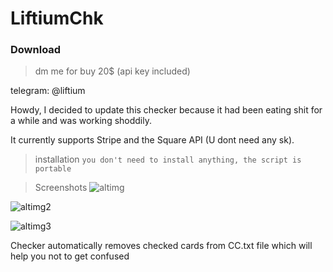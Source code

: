 # LiftiumChk 

### Download
> dm me for buy 20$ (api key included)

telegram: @liftium











Howdy, I decided to update this checker because it had been eating shit for a while and was working shoddily. 


It currently supports Stripe and the Square API (U dont need any sk).


> installation
`you don't need to install anything, the script is portable`


> Screenshots
![altimg](https://cdn.discordapp.com/attachments/1100745735500206090/1100793024386191391/image.png)

![altimg2](https://cdn.discordapp.com/attachments/1105370472511713320/1108427256453406761/image.png)

![altimg3](https://cdn.discordapp.com/attachments/1105370472511713320/1108427877394952202/image.png)




Checker automatically removes checked cards from CC.txt file which will help you not to get confused













